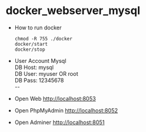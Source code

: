# docker_webserver_mysql

- How to run docker
  ```
  chmod -R 755 ./docker
  docker/start
  docker/stop
  ```

- User Account Mysql\
  DB Host: mysql\
  DB User: myuser OR root\
  DB Pass: 12345678\
--
- Open Web [http://localhost:8053](http://localhost:8053)
- Open PhpMyAdmin [http://localhost:8052](http://localhost:8052)
- Open Adminer [http://localhost:8051](http://localhost:8051)
